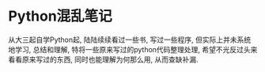 # Python混乱笔记

从大三起自学Python起, 陆陆续续看过一些书, 写过一些程序, 但实际上并未系统地学习, 总结和理解, 特将一些原来写过的python代码整理处理, 希望不光反过头来看看原来写过的东西, 同时也能理解为何那么用, 从而查缺补漏.

